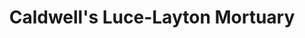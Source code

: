 ---
title: "Caldwell's Luce-Layton Mortuary"
url: /astoria/caldwells-luce-layton-mortuary/
shop: Bestattungen
---